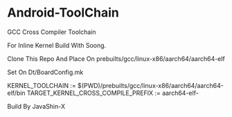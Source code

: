 # Android-ToolChain
GCC Cross Compiler Toolchain

For Inline Kernel Build With Soong.

Clone This Repo And Place On 
prebuilts/gcc/linux-x86/aarch64/aarch64-elf

Set On Dt/BoardConfig.mk

KERNEL_TOOLCHAIN := $(PWD)/prebuilts/gcc/linux-x86/aarch64/aarch64-elf/bin
TARGET_KERNEL_CROSS_COMPILE_PREFIX := aarch64-elf-

Build By JavaShin-X

